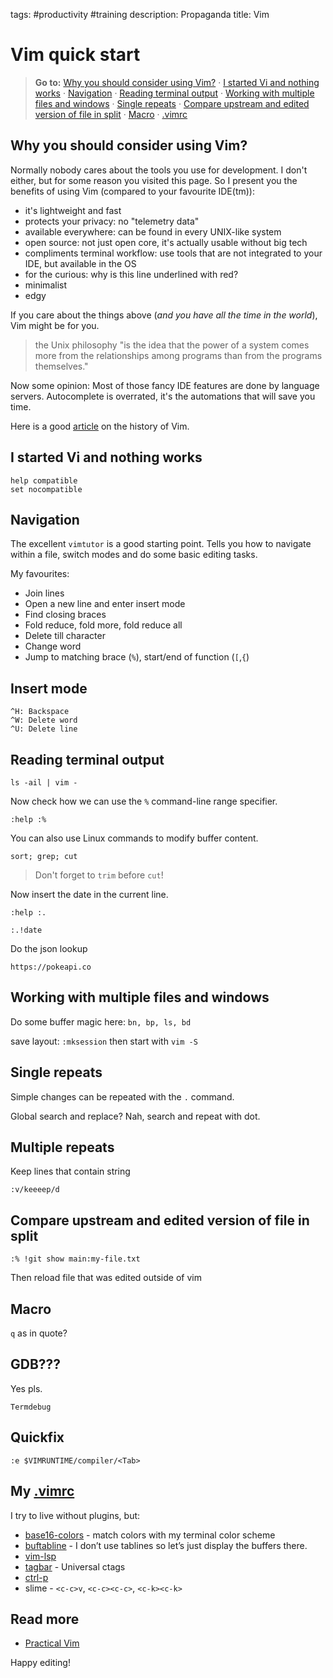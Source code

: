 tags: #productivity #training
description: Propaganda
title: Vim

Vim quick start
===============

> **Go to:** [Why you should consider using Vim?] · [I started Vi and
> nothing works] · [Navigation] · [Reading terminal output] · [Working
> with multiple files and windows] · [Single repeats] · [Compare
> upstream and edited version of file in split] · [Macro] · [.vimrc]

Why you should consider using Vim?
----------------------------------

Normally nobody cares about the tools you use for development. I don't
either, but for some reason you visited this page. So I present you the
benefits of using Vim (compared to your favourite IDE(tm)):

-   it's lightweight and fast
-   protects your privacy: no "telemetry data"
-   available everywhere: can be found in every UNIX-like system
-   open source: not just open core, it's actually usable without big
    tech
-   compliments terminal workflow: use tools that are not integrated to
    your IDE, but available in the OS
-   for the curious: why is this line underlined with red?
-   minimalist
-   edgy

If you care about the things above (*and you have all the time in the
world*), Vim might be for you.

> the Unix philosophy "is the idea that the power of a system comes more
> from the relationships among programs than from the programs
> themselves."

Now some opinion: Most of those fancy IDE features are done by language
servers. Autocomplete is overrated, it's the automations that will save
you time.

Here is a good [article] on the history of Vim.

I started Vi and nothing works
------------------------------

    help compatible
    set nocompatible

Navigation
----------

The excellent `vimtutor` is a good starting point. Tells you how to
navigate within a file, switch modes and do some basic editing tasks.

My favourites:

-   Join lines
-   Open a new line and enter insert mode
-   Find closing braces
-   Fold reduce, fold more, fold reduce all
-   Delete till character
-   Change word
-   Jump to matching brace (`%`), start/end of function (`[`,`{`)

Insert mode
-----------

    ^H: Backspace
    ^W: Delete word
    ^U: Delete line

Reading terminal output
-----------------------

    ls -ail | vim -

Now check how we can use the `%` command-line range specifier.

    :help :%

You can also use Linux commands to modify buffer content.

    sort; grep; cut

> Don't forget to `trim` before `cut`!

Now insert the date in the current line.

    :help :.

    :.!date

Do the json lookup

    https://pokeapi.co

Working with multiple files and windows
---------------------------------------

Do some buffer magic here: `bn, bp, ls, bd`

save layout: `:mksession` then start with `vim -S`

Single repeats
--------------

Simple changes can be repeated with the `.` command.

Global search and replace? Nah, search and repeat with dot.

Multiple repeats
---

Keep lines that contain string

    :v/keeeep/d

Compare upstream and edited version of file in split
----------------------------------------------------

    :% !git show main:my-file.txt

Then reload file that was edited outside of vim

Macro
-----

`q` as in quote?

GDB???
------

Yes pls.

    Termdebug

Quickfix
--

    :e $VIMRUNTIME/compiler/<Tab>

My [.vimrc][1]
--------------

I try to live without plugins, but:

-   [base16-colors] - match colors with my terminal color scheme
-   [buftabline] - I don’t use tablines so let’s just display the
    buffers there.
-   [vim-lsp]
-   [tagbar] - Universal ctags
-   [ctrl-p]
-   slime - `<c-c>v`, `<c-c><c-c>`, `<c-k><c-k>`

Read more
---------

-   [Practical Vim]

Happy editing!

  [Vim quick start]: #vim-quick-start
  [Why you should consider using Vim?]: #why-you-should-consider-using-vim
  [I started Vi and nothing works]: #i-started-vi-and-nothing-works
  [Navigation]: #navigation
  [Insert mode]: #insert-mode
  [Reading terminal output]: #reading-terminal-output
  [Working with multiple files and windows]: #working-with-multiple-files-and-windows
  [Single repeats]: #single-repeats
  [Compare upstream and edited version of file in split]: #compare-upstream-and-edited-version-of-file-in-split
  [Macro]: #macro
  [GDB???]: #gdb
  [My .vimrc]: #my-vimrc
  [Read more]: #read-more
  [.vimrc]: #vimrc
  [article]: https://pikuma.com/blog/origins-of-vim-text-editor
  [1]: https://github.com/davidjenei/dotfiles/blob/master/.vimrc
  [base16-colors]: https://github.com/chriskempson/base16-vim
  [buftabline]: https://github.com/ap/vim-buftabline
  [vim-lsp]: https://github.com/prabirshrestha/vim-lsp
  [tagbar]: https://github.com/preservim/tagbar
  [ctrl-p]: https://github.com/kien/ctrlp.vim
  [Practical Vim]: https://www.goodreads.com/it/book/show/13607232
